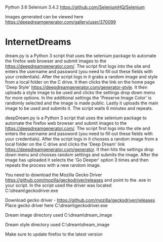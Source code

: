 Python 3.6 Selenium 3.4.2 https://github.com/SeleniumHQ/Selenium

Images generated can be viewed here https://deepdreamgenerator.com/gallery/user/370099
# InternetDreams
dream.py is a Python 3 script that uses the selenium package to automate the firefox web browser and submit images to the https://deepdreamgenerator.com/. The script first logs into the site and enters the username and password (you need to fill out these fields with your credentials). After the script logs in it grabs a random image and style from a local folder on the C drive. It then clicks the link on the home page 'Deep Style' https://deepdreamgenerator.com/generator-style. It then uploads a style image to be used and clicks the settings drop down menu for more options. In the additional settings the 'Preserve Image Color' is randomly selected and the image is made public. Lastly it uploads the main image to be used and submits it. The script waits 6 minutes and repeats.

deepDream.py is a Python 3 script that uses the selenium package to automate the firefox web browser and submit images to the https://deepdreamgenerator.com/. The script first logs into the site and enters the username and password (you need to fill out these fields with your credentials). After the script logs in it chooses a random image from a local folder on the C drive and clicks the 'Deep Dream' link https://deepdreamgenerator.com/generator. It then hits the settings drop down menu and chooses random settings and submits the image. After the image has uploaded it selects the 'Go Deeper' option 3 times and then repeats the process with a new random image. 

You need to download the Mozilla Gecko Driver https://github.com/mozilla/geckodriver/releases and point to the .exe in your script. In the script used the driver was located C:\dream\geckodriver.exe

Download gecko driver - https://github.com/mozilla/geckodriver/releases
Place gecko driver here C:\dream\geckodriver.exe

Dream image directory used C:\dream\dream_image

Dream style directory used C:\dream\dream_image

Make sure to update firefox to the latest version
